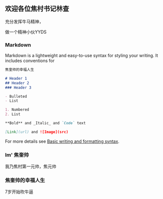 ## 欢迎各位焦村书记林查

充分发挥牛马精神，

做一个精神小伙YYDS

### Markdown

Markdown is a lightweight and easy-to-use syntax for styling your writing. It includes conventions for

```markdown
焦奎帅的幸福人生

# Header 1
## Header 2
### Header 3

- Bulleted
- List

1. Numbered
2. List

**Bold** and _Italic_ and `Code` text

[Link](url) and ![Image](src)
```

For more details see [Basic writing and formatting syntax](https://docs.github.com/en/github/writing-on-github/getting-started-with-writing-and-formatting-on-github/basic-writing-and-formatting-syntax).

### Im' 焦奎帅

我乃焦村第一元帅，焦元帅

### 焦奎帅的幸福人生

7岁开始吹牛逼
